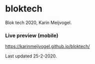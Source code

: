 # bloktech
Blok tech 2020, Karin Meijvogel.

### Live preview (mobile)
https://karinmeijvogel.github.io/bloktech/

Last updated 25-2-2020.
